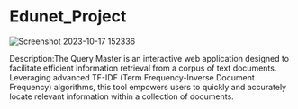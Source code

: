 # Edunet_Project
![Screenshot 2023-10-17 152336](https://github.com/iamprasadraju/Edunet_Project/assets/110875489/25357d76-e42f-4309-b7a4-d9b03a6bfb0b)

<p>Description:The Query Master is an interactive web application designed to facilitate efficient information retrieval from a corpus of text documents. Leveraging advanced TF-IDF (Term Frequency-Inverse Document Frequency) algorithms, this tool empowers users to quickly and accurately locate relevant information within a collection of documents.</p>